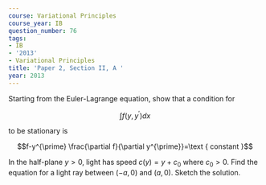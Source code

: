 ```yaml
---
course: Variational Principles
course_year: IB
question_number: 76
tags:
- IB
- '2013'
- Variational Principles
title: 'Paper 2, Section II, A '
year: 2013
---
```




Starting from the Euler-Lagrange equation, show that a condition for

$$\int f\left(y, y^{\prime}\right) d x$$

to be stationary is

$$f-y^{\prime} \frac{\partial f}{\partial y^{\prime}}=\text { constant }$$

In the half-plane $y>0$, light has speed $c(y)=y+c_{0}$ where $c_{0}>0$. Find the equation for a light ray between $(-a, 0)$ and $(a, 0)$. Sketch the solution.
